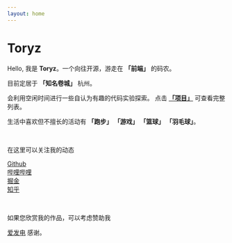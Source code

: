 ```yaml
---
layout: home
---
```


<script setup lang="ts">
import Icon from '.vitepress/theme/components/Icon.vue'
</script>

# Toryz

Hello, 我是 **Toryz**。一个向往开源，游走在 **「前端」** 的码农。

目前定居于 **「知名卷城」** 杭州。

会利用空闲时间进行一些自认为有趣的代码实验探索。
点击 [**「项目」**](/projects) 可查看完整列表。

生活中喜欢但不擅长的活动有 **「跑步」** **「游戏」** **「篮球」** **「羽毛球」**。

&nbsp;

在这里可以关注我的动态

<p>
  <a href="https://github.com/zhou-tao"><ClientOnly><div i-ri-github-fill /></ClientOnly> Github</a>&nbsp;&nbsp;
  <a href="https://space.bilibili.com/363188441"><ClientOnly><div i-ri-bilibili-fill /></ClientOnly> 哔哩哔哩</a>&nbsp;&nbsp;
  <a href="https://juejin.cn/user/3532106417578552"><ClientOnly><div i-simple-icons-juejin /></ClientOnly> 掘金</a>&nbsp;&nbsp;
  <a href="https://www.zhihu.com/people/guo-fu-di-yi-gua-pi"><ClientOnly><div i-simple-icons-zhihu /></ClientOnly> 知乎</a>
</p>
&nbsp;

如果您欣赏我的作品，可以考虑赞助我 <a href="https://afdian.net/a/toryz/plan"><ClientOnly><div i-carbon-lightning /></ClientOnly>爱发电</a> 感谢。